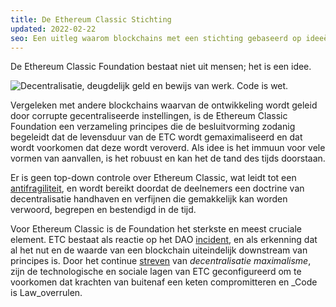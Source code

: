 ```yaml
---
title: De Ethereum Classic Stichting
updated: 2022-02-22
seo: Een uitleg waarom blockchains met een stichting gebaseerd op ideeën en principes veel krachtiger zijn dan blockchains die uit mensen bestaan.
---
```


De Ethereum Classic Foundation bestaat niet uit mensen; het is een idee.

![Decentralisatie, deugdelijk geld en bewijs van werk. Code is wet.](../../../src/images/foundation.png)

Vergeleken met andere blockchains waarvan de ontwikkeling wordt geleid door corrupte gecentraliseerde instellingen, is de Ethereum Classic Foundation een verzameling principes die de besluitvorming zodanig begeleidt dat de levensduur van de ETC wordt gemaximaliseerd en dat wordt voorkomen dat deze wordt veroverd. Als idee is het immuun voor vele vormen van aanvallen, is het robuust en kan het de tand des tijds doorstaan.

Er is geen top-down controle over Ethereum Classic, wat leidt tot een [antifragiliteit](https://en.wikipedia.org/wiki/Antifragility), en wordt bereikt doordat de deelnemers een doctrine van decentralisatie handhaven en verfijnen die gemakkelijk kan worden verwoord, begrepen en bestendigd in de tijd.

Voor Ethereum Classic is de Foundation het sterkste en meest cruciale element. ETC bestaat als reactie op het DAO [incident](/why-classic/genesis), en als erkenning dat al het nut en de waarde van een blockchain uiteindelijk downstream van principes is. Door het continue [streven](/why-classic/decentralism) van _decentralisatie maximalisme_, zijn de technologische en sociale lagen van ETC geconfigureerd om te voorkomen dat krachten van buitenaf een keten compromitteren en _Code is Law_overrulen.
